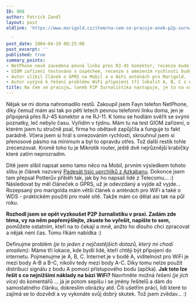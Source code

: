 ```yaml
---
ID: 988
author: Patrick Zandl
layout: post
oldlink: 'https://www.marigold.cz/item/na-cem-se-pracuje-aneb-p2p-zurnalistika-nastupuje-je-to-na-vas

  '
post_date: 2004-04-19 08:25:00
post_excerpt: ''
published: true
summary_points:
- NetPhone nově zavedena pevná linka přes RJ-45 konektor, recenze bude v týdnu.
- GIOM zařízení testováno s úspěchem, recenze s omezením rychlosti bude brzy.
- Autor slíbil článek o GPRS na Mobil a o WiFi anténách pro Marigold.
- Autor vyzývá k řešení problému WiFi připojení tří lokalit A, B, C s nízkými náklady.
title: Na čem se pracuje… (aneb P2P žurnalistika nastupuje, je to na vás)
---
```


<p>
Nějak se mi doma nahromadilo restů. Zakoupil jsem Fayn telefon NetPhone, díky čemuž mám asi tak po pěti letech pevnou telefonní linku doma, jen je připojená přes RJ-45 konektor a ne RJ-11. K tomu se hodlám svěřit se svými poznatky, leč nebylo času. Vyřídím v týdnu. Mám tu na test GIOM zařízení, o kterém jsem tu stručně psal, firma ho obětavě zapůjčila a funguje to fakt parádně. Včera jsem si hrál s omezováním rychlosti, skrouhnul jsem si přenosové pásmo na minimum a byl to opravdu otřes. Tož další restík tohle zrecenzovat. Kromě toho tu je Mikrotik router, ještě dvě nejrůznější krabičky které zatím neprozradím. </p>

<p>
Ditě jsem slíbil napsat semo tamo něco na Mobil, prvním výsledkem tohoto slibu je článek nazvaný <A href="http://mobil.idnes.cz/diskuse/okenko/azkaban040419.html" target=_blank>Padesát tisíc uprchlíků z Azkabanu</A>. Dokonce jsem tam přepsal Potterův přiběh tak, jak by ho napsali lidé z Telecomu... :) Následovat by měl článeček o GPRS, už je odevzdaný a vyjde až vyjde... Rozepsaný pro marigolda mám větší článek o anténách pro WiFi a také o WDS - praktickém použití pro malé sítě. Takže mám co dělat asi tak na půl roku. </p>

<p>
<STRONG>Rozhodl jsem se opět vyzkoušet P2P žurnalistiku v praxi. Zadám zde téma, vy na něm popřemýšlejte, zkuste ho vyřešit, napište to sem,</STRONG> pomůžete ostatním, kteří na to čekají a mně, anžto ho dlouho chci zpracovat a nějak není čas. Tomu říkám nabídka :)</p>

<p>
Definujme problém <EM>(je to jeden z nejčastějších dotazů, který mi chodí emailem): </EM>Máme tři lokace, kde bydlí lidé, kteří chtějí být připojeni do internetu. Pojmenujme je A, B, C. Internet je v bodě A, viditelnost pro WiFi je mezi body A-B a B-C, nikoliv tedy mezi body A-C. Díky tomu nelze použít distribuci signálu z bodu A pomocí přístupového bodu (apčka). <STRONG>Jak toto lze řešit s co nejnižšími náklady na bázi WiFi?</STRONG>&#160;Navrhněte možná řešení <EM>(je jich více)</EM> do komentářů ... já je potom sepíšu i se jmény řešitelů a dám do samostatného článku, dokreslím obrázky atd. Čili ušetřím práci, lidi které to zajímá se to dozvědí a vy vykonáte svůj dobrý skutek. Tož jsem zvědav... :)</p>